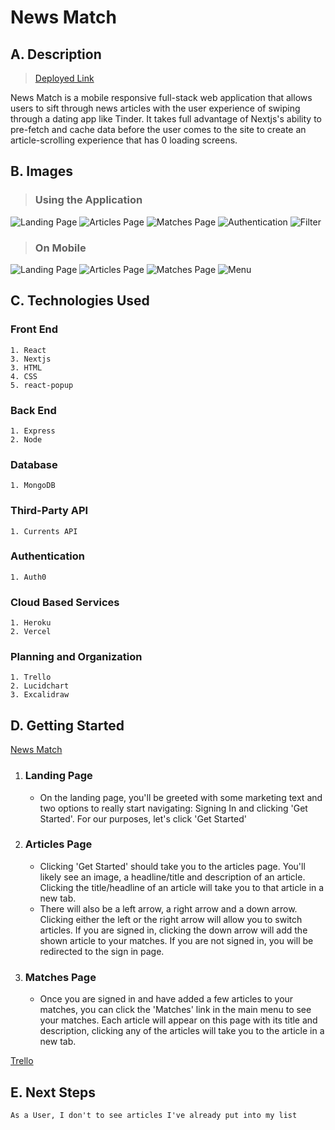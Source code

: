 # News Match
## A. Description
> [Deployed Link](https://news-match.vercel.app/)

News Match is a mobile responsive full-stack web application that allows users to sift through news articles with the user experience of swiping through a dating app like Tinder. It takes full advantage of Nextjs's ability to pre-fetch and cache data before the user comes to the site to create an article-scrolling experience that has 0 loading screens.
   
 
## B. Images
>### Using the Application
![Landing Page](assets/imgs/landingPage.png)
![Articles Page](assets/imgs/articlesPage.png)
![Matches Page](assets/imgs/matchesPage.png)
![Authentication](assets/imgs/authentication.png)
![Filter](assets/imgs/dropdownFilter.png)



>### On Mobile
![Landing Page](assets/imgs/mobileLanding.png)
![Articles Page](assets/imgs/mobileArticles.png)
![Matches Page](assets/imgs/mobileMatches.png)
![Menu](assets/imgs/mobileMenu.png)



## C. Technologies Used
### Front End
```
1. React
3. Nextjs
3. HTML
4. CSS
5. react-popup
```
### Back End
```
1. Express
2. Node
```
### Database
```
1. MongoDB
```
### Third-Party API
```
1. Currents API
```
### Authentication
```
1. Auth0
```
### Cloud Based Services
```
1. Heroku
2. Vercel
```
### Planning and Organization
```
1. Trello
2. Lucidchart
3. Excalidraw
```


## D. Getting Started
[News Match](https://news-match.vercel.app/)
1) ### Landing Page 
	- On the landing page, you'll be greeted with some marketing text and two options to really start navigating: Signing In and clicking 'Get Started'. For our purposes, let's click 'Get Started'
2) ### Articles Page
	- Clicking 'Get Started' should take you to the articles page. You'll likely see an image, a headline/title and description of an article. Clicking the title/headline of an article will take you to that article in a new tab. 
    - There will also be a left arrow, a right arrow and a down arrow. Clicking either the left or the right arrow will allow you to switch articles. If you are signed in, clicking the down arrow will add the shown article to your matches. If you are not signed in, you will be redirected to the sign in page.
3) ### Matches Page
    - Once you are signed in and have added a few articles to your matches, you can click the 'Matches' link in the main menu to see your matches. Each article will appear on this page with its title and description, clicking any of the articles will take you to the article in a new tab.

[Trello](https://trello.com/b/hHe1W5VM/p4-planning)


## E. Next Steps
```
As a User, I don't to see articles I've already put into my list
```			